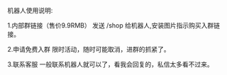 机器人使用说明: 

1.内部群链接（售价9.9RMB）
发送 /shop 给机器人,安装图片指示购买入群链接。

2.申请免费入群
限时活动，随时可能取消，进群的抓紧了。

3.联系客服
一般联系机器人就可以了，看我会回复的，私信太多看不过来。
